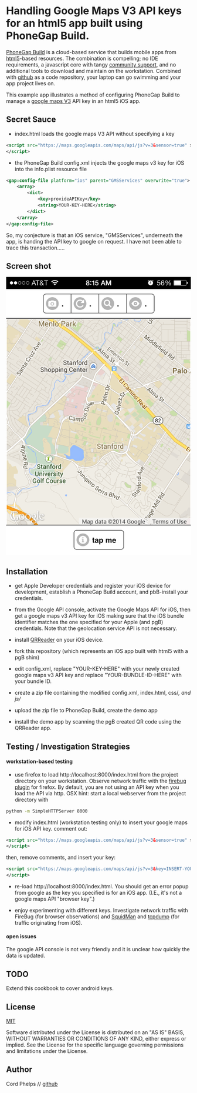 # Handling Google Maps V3 API keys for an html5 app built using PhoneGap Build.

[PhoneGap Build](https://build.phonegap.com/faq) is a cloud-based service that builds mobile apps from [html5](http://www.html5rocks.com/en/)-based resources. The combination is compelling; no IDE requirements, a javascript core with tangy [community support](http://stackoverflow.com/), and no additional tools to download and maintain on the workstation. Combined with [github](https://github.com/) as a code repository, your laptop can go swimming and your app project lives on.

This example app illustrates a method of configuring PhoneGap Build to manage a [google maps V3](https://developers.google.com/maps/) API key in an html5 iOS app.  


## Secret Sauce

- index.html loads the google maps V3 API without specifying a key

```xml
<script src="https://maps.googleapis.com/maps/api/js?v=3&sensor=true" >
</script>
```

- the PhoneGap Build config.xml injects the google maps v3 key for iOS into the info.plist resource file

```xml
<gap:config-file platform="ios" parent="GMSServices" overwrite="true">
    <array>
        <dict>
            <key>provideAPIKey</key>
            <string>YOUR-KEY-HERE</string>
        </dict>
    </array>
</gap:config-file>
```

So, my conjecture is that an iOS service, "GMSServices", underneath the app, is handing the API key to google on request. I have not been able to trace this transaction.....

## Screen shot

[![screen shot](https://github.com/cordphelps/mapsV3key/raw/master/screenshot.PNG)](https://github.com/cordphelps/mapsV3key)


## Installation

- get Apple Developer credentials and register your iOS device for development, establish a PhoneGap Build account, and pbB-install your credentials. 

- from the Google API console, activate the Google Maps API for iOS, then get a google maps v3 API key for iOS making sure that the iOS bundle identifier matches the one specified for your Apple (and pgB) credentials. Note that the geolocation service API is not necessary.

- install [QRReader](https://itunes.apple.com/us/app/qr-reader-for-iphone/id368494609?mt=8) on your iOS device.

- fork this repository (which represents an iOS app built with html5 with a pgB shim)

- edit config.xml, replace "YOUR-KEY-HERE" with your newly created google maps v3 API key and replace "YOUR-BUNDLE-ID-HERE" with your bundle ID.

- create a zip file containing the modified config.xml, index.html, css/*, and js/*

- upload the zip file to PhoneGap Build, create the demo app

- install the demo app by scanning the pgB created QR code using the QRReader app.


## Testing / Investigation Strategies

#### workstation-based testing

- use firefox to load http://localhost:8000/index.html from the project directory on your workstation. Observe network traffic with the [firebug plugin](http://getfirebug.com/) for firefox. By default, you are not using an API key when you load the API via http. OSX hint: start a local webserver from the project directory with

```bash
python -m SimpleHTTPServer 8000
```

- modify index.html (workstation testing only) to insert your google maps for iOS API key. comment out:

```xml
<script src="https://maps.googleapis.com/maps/api/js?v=3&sensor=true" >
</script>
```

then, remove comments, and insert your key:

```xml
<script src="https://maps.googleapis.com/maps/api/js?v=3&key=INSERT-YOUR-KEY-HERE&sensor=true" >
</script>
```

- re-load http://localhost:8000/index.html. You should get an error popup from google as the key you specified is for an iOS app. (I.E., it's not a google maps API "browser key".)

- enjoy experimenting with different keys. Investigate network traffic with FireBug (for browser observations) and [SquidMan](http://squidman.net/) and [tcpdump]() (for traffic originating from iOS). 


#### open issues

The google API console is not very friendly and it is unclear how quickly the data is updated.


## TODO

Extend this cookbook to cover android keys.



## License
[MIT](http://www.opensource.org/licenses/MIT)

Software distributed under the License is distributed on an "AS IS" BASIS, WITHOUT WARRANTIES OR CONDITIONS OF ANY KIND, either express or implied. See the License for the specific language governing permissions and limitations under the License.


## Author
Cord Phelps // [github](http://cordphelps.github.io)



